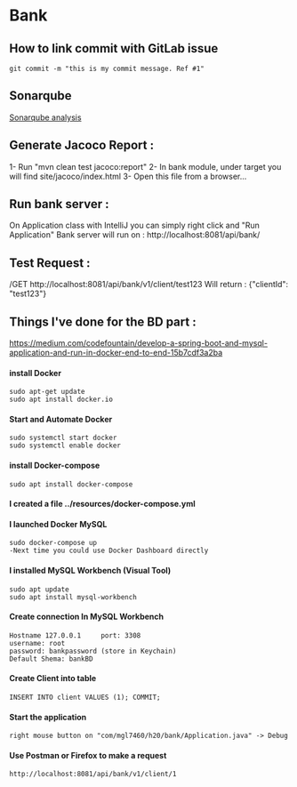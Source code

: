 # Bank

## How to link commit with GitLab issue

`git commit -m "this is my commit message. Ref #1"`

## Sonarqube 
[Sonarqube analysis](https://sonarcloud.io/dashboard?id=org.loremipsum%3Amgl7460-h20-bank)

## Generate Jacoco Report : 
1- Run "mvn clean test jacoco:report"
2- In bank module, under target you will find site/jacoco/index.html
3- Open this file from a browser...

## Run bank server : 
On Application class with IntelliJ you can simply right click and "Run Application"
Bank server will run on : http://localhost:8081/api/bank/

## Test Request :
/GET http://localhost:8081/api/bank/v1/client/test123
Will return : {"clientId": "test123"}

## Things I've done for the BD part :
https://medium.com/codefountain/develop-a-spring-boot-and-mysql-application-and-run-in-docker-end-to-end-15b7cdf3a2ba

#### install Docker

    sudo apt-get update
    sudo apt install docker.io
#### Start and Automate Docker

    sudo systemctl start docker
    sudo systemctl enable docker
    
#### install Docker-compose

    sudo apt install docker-compose
#### I created a file ../resources/docker-compose.yml

#### I launched Docker MySQL
    sudo docker-compose up
    -Next time you could use Docker Dashboard directly
     
#### I installed MySQL Workbench (Visual Tool)

    sudo apt update
    sudo apt install mysql-workbench
#### Create connection In MySQL Workbench
    
    Hostname 127.0.0.1     port: 3308
    username: root
    password: bankpassword (store in Keychain)
    Default Shema: bankBD
    
#### Create Client into table
    INSERT INTO client VALUES (1); COMMIT; 
    
    
#### Start the application
    right mouse button on "com/mgl7460/h20/bank/Application.java" -> Debug

#### Use Postman or Firefox to make a request
    http://localhost:8081/api/bank/v1/client/1